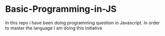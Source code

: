 # Basic-Programming-in-JS
In this repo i have been doing programming question in Javascript. In order to master the language I am doing this initiative 
